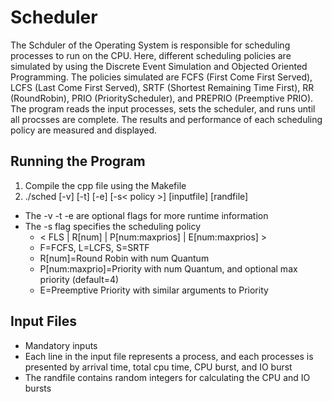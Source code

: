 # Scheduler
The Schduler of the Operating System is responsible for scheduling processes to run on the CPU. Here, different scheduling policies are simulated by using the Discrete Event Simulation and Objected Oriented Programming. The policies simulated are FCFS (First Come First Served), LCFS (Last Come First Served), SRTF (Shortest Remaining Time First), RR (RoundRobin), PRIO (PriorityScheduler), and PREPRIO (Preemptive PRIO). The program reads the input processes, sets the scheduler, and runs until all procsses are complete. The results and performance of each scheduling policy are measured and displayed.

## Running the Program
1. Compile the cpp file using the Makefile
2. ./sched [-v] [-t] [-e] [-s< policy >] [inputfile] [randfile]
- The -v -t -e are optional flags for more runtime information
- The -s flag specifies the scheduling policy 
  - < FLS | R[num] | P[num:maxprios] | E[num:maxprios] >
  - F=FCFS, L=LCFS, S=SRTF
  - R[num]=Round Robin with num Quantum
  - P[num:maxprio]=Priority with num Quantum, and optional max priority (default=4)
  - E=Preemptive Priority with similar arguments to Priority

## Input Files
- Mandatory inputs
- Each line in the input file represents a process, and each processes is presented by arrival time, total cpu time, CPU burst, and IO burst
- The randfile contains random integers for calculating the CPU and IO bursts

